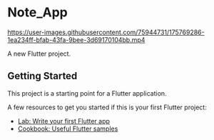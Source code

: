 # Note_App
https://user-images.githubusercontent.com/75944731/175769286-1ea234ff-bfab-43fa-9bee-3d69170104bb.mp4

A new Flutter project.

## Getting Started

This project is a starting point for a Flutter application.



A few resources to get you started if this is your first Flutter project:

- [Lab: Write your first Flutter app](https://docs.flutter.dev/get-started/codelab)
- [Cookbook: Useful Flutter samples](https://docs.flutter.dev/cookbook)


